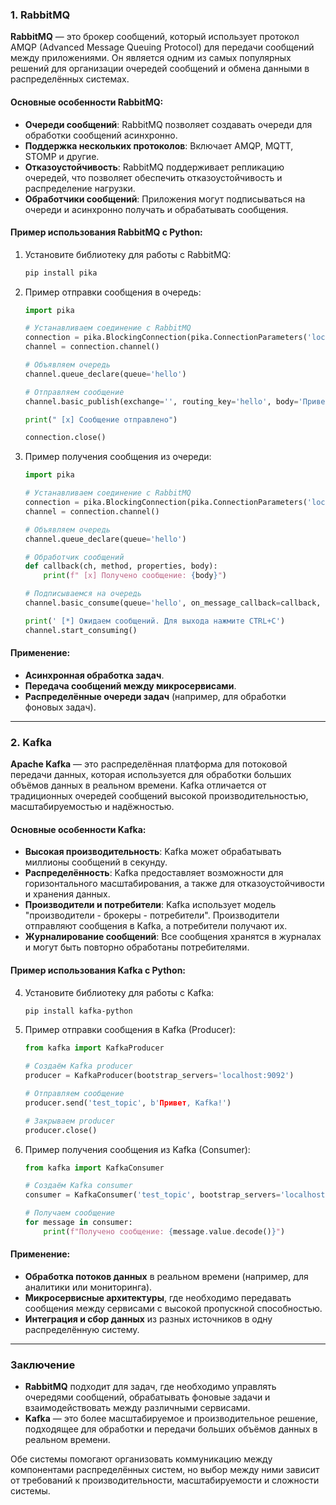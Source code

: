 ### 1. RabbitMQ

**RabbitMQ** — это брокер сообщений, который использует протокол AMQP (Advanced Message Queuing Protocol) для передачи сообщений между приложениями. Он является одним из самых популярных решений для организации очередей сообщений и обмена данными в распределённых системах.

#### Основные особенности RabbitMQ:
- **Очереди сообщений**: RabbitMQ позволяет создавать очереди для обработки сообщений асинхронно.
- **Поддержка нескольких протоколов**: Включает AMQP, MQTT, STOMP и другие.
- **Отказоустойчивость**: RabbitMQ поддерживает репликацию очередей, что позволяет обеспечить отказоустойчивость и распределение нагрузки.
- **Обработчики сообщений**: Приложения могут подписываться на очереди и асинхронно получать и обрабатывать сообщения.

#### Пример использования RabbitMQ с Python:

1. Установите библиотеку для работы с RabbitMQ:
   ```bash
   pip install pika
   ```

2. Пример отправки сообщения в очередь:
   ```python
   import pika

   # Устанавливаем соединение с RabbitMQ
   connection = pika.BlockingConnection(pika.ConnectionParameters('localhost'))
   channel = connection.channel()

   # Объявляем очередь
   channel.queue_declare(queue='hello')

   # Отправляем сообщение
   channel.basic_publish(exchange='', routing_key='hello', body='Привет, мир!')

   print(" [x] Сообщение отправлено")

   connection.close()
   ```

3. Пример получения сообщения из очереди:
   ```python
   import pika

   # Устанавливаем соединение с RabbitMQ
   connection = pika.BlockingConnection(pika.ConnectionParameters('localhost'))
   channel = connection.channel()

   # Объявляем очередь
   channel.queue_declare(queue='hello')

   # Обработчик сообщений
   def callback(ch, method, properties, body):
       print(f" [x] Получено сообщение: {body}")

   # Подписываемся на очередь
   channel.basic_consume(queue='hello', on_message_callback=callback, auto_ack=True)

   print(' [*] Ожидаем сообщений. Для выхода нажмите CTRL+C')
   channel.start_consuming()
   ```

#### Применение:
- **Асинхронная обработка задач**.
- **Передача сообщений между микросервисами**.
- **Распределённые очереди задач** (например, для обработки фоновых задач).

---

### 2. Kafka

**Apache Kafka** — это распределённая платформа для потоковой передачи данных, которая используется для обработки больших объёмов данных в реальном времени. Kafka отличается от традиционных очередей сообщений высокой производительностью, масштабируемостью и надёжностью.

#### Основные особенности Kafka:
- **Высокая производительность**: Kafka может обрабатывать миллионы сообщений в секунду.
- **Распределённость**: Kafka предоставляет возможности для горизонтального масштабирования, а также для отказоустойчивости и хранения данных.
- **Производители и потребители**: Kafka использует модель "производители - брокеры - потребители". Производители отправляют сообщения в Kafka, а потребители получают их.
- **Журналирование сообщений**: Все сообщения хранятся в журналах и могут быть повторно обработаны потребителями.

#### Пример использования Kafka с Python:

4. Установите библиотеку для работы с Kafka:
   ```bash
   pip install kafka-python
   ```

5. Пример отправки сообщения в Kafka (Producer):
   ```python
   from kafka import KafkaProducer

   # Создаём Kafka producer
   producer = KafkaProducer(bootstrap_servers='localhost:9092')

   # Отправляем сообщение
   producer.send('test_topic', b'Привет, Kafka!')

   # Закрываем producer
   producer.close()
   ```

6. Пример получения сообщения из Kafka (Consumer):
   ```python
   from kafka import KafkaConsumer

   # Создаём Kafka consumer
   consumer = KafkaConsumer('test_topic', bootstrap_servers='localhost:9092')

   # Получаем сообщение
   for message in consumer:
       print(f"Получено сообщение: {message.value.decode()}")
   ```

#### Применение:
- **Обработка потоков данных** в реальном времени (например, для аналитики или мониторинга).
- **Микросервисные архитектуры**, где необходимо передавать сообщения между сервисами с высокой пропускной способностью.
- **Интеграция и сбор данных** из разных источников в одну распределённую систему.

---

### Заключение

- **RabbitMQ** подходит для задач, где необходимо управлять очередями сообщений, обрабатывать фоновые задачи и взаимодействовать между различными сервисами.
- **Kafka** — это более масштабируемое и производительное решение, подходящее для обработки и передачи больших объёмов данных в реальном времени.

Обе системы помогают организовать коммуникацию между компонентами распределённых систем, но выбор между ними зависит от требований к производительности, масштабируемости и сложности системы.
